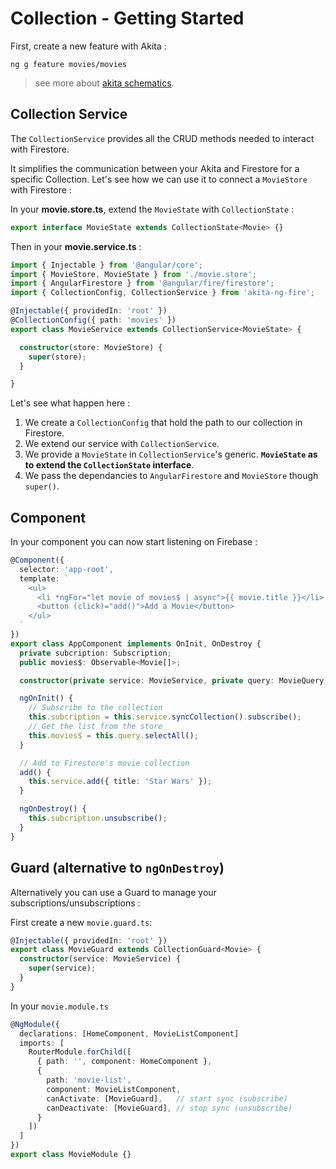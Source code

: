 # Collection - Getting Started

First, create a new feature with Akita : 
```
ng g feature movies/movies
```
> see more about [akita schematics](https://github.com/datorama/akita-schematics).

## Collection Service
The `CollectionService` provides all the CRUD methods needed to interact with Firestore.

It simplifies the communication between your Akita and Firestore for a specific Collection.
Let's see how we can use it to connect a `MovieStore` with Firestore : 

In your **movie.store.ts**, extend the `MovieState` with `CollectionState` :
```typescript
export interface MovieState extends CollectionState<Movie> {}
```

Then in your **movie.service.ts** :
```typescript
import { Injectable } from '@angular/core';
import { MovieStore, MovieState } from './movie.store';
import { AngularFirestore } from '@angular/fire/firestore';
import { CollectionConfig, CollectionService } from 'akita-ng-fire';

@Injectable({ providedIn: 'root' })
@CollectionConfig({ path: 'movies' })
export class MovieService extends CollectionService<MovieState> {

  constructor(store: MovieStore) {
    super(store);
  }

}
```

Let's see what happen here :

1. We create a `CollectionConfig` that hold the path to our collection in Firestore.
2. We extend our service with `CollectionService`.
3. We provide a `MovieState` in `CollectionService`'s generic. **`MovieState` as to extend the `CollectionState` interface**.
4. We pass the dependancies to `AngularFirestore` and `MovieStore` though `super()`.


## Component

In your component you can now start listening on Firebase : 
```typescript
@Component({
  selector: 'app-root',
  template: `
    <ul>
      <li *ngFor="let movie of movies$ | async">{{ movie.title }}</li>
      <button (click)="add()">Add a Movie</button>
    </ul>
  `
})
export class AppComponent implements OnInit, OnDestroy {
  private subcription: Subscription;
  public movies$: Observable<Movie[]>;

  constructor(private service: MovieService, private query: MovieQuery) {}

  ngOnInit() {
    // Subscribe to the collection
    this.subcription = this.service.syncCollection().subscribe();
    // Get the list from the store
    this.movies$ = this.query.selectAll();
  }

  // Add to Firestore's movie collection
  add() {
    this.service.add({ title: 'Star Wars' });
  }

  ngOnDestroy() {
    this.subcription.unsubscribe();
  }
}
```

## Guard (alternative to `ngOnDestroy`)

Alternatively you can use a Guard to manage your subscriptions/unsubscriptions : 

First create a new `movie.guard.ts`: 
```typescript
@Injectable({ providedIn: 'root' })
export class MovieGuard extends CollectionGuard<Movie> {
  constructor(service: MovieService) {
    super(service);
  }
}
```

In your `movie.module.ts`
```typescript
@NgModule({
  declarations: [HomeComponent, MovieListComponent]
  imports: [
    RouterModule.forChild([
      { path: '', component: HomeComponent },
      {
        path: 'movie-list',
        component: MovieListComponent,
        canActivate: [MovieGuard],   // start sync (subscribe)
        canDeactivate: [MovieGuard], // stop sync (unsubscribe)
      }
    ])
  ]
})
export class MovieModule {}
```
